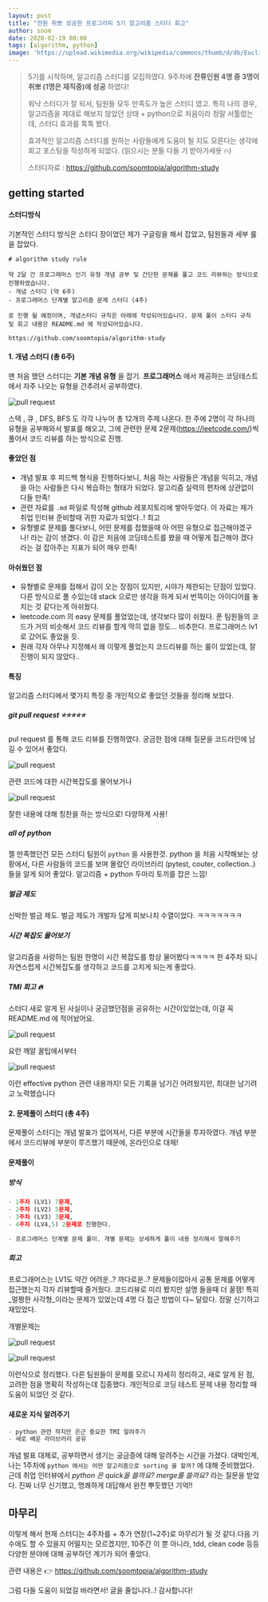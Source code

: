 ```yaml
---
layout: post
title: "전원 취뽀 성공한 프로그라피 5기 알고리즘 스터디 회고"
author: soom
date: 2020-02-19 00:00
tags: [algorithm, python]
image: 'https://upload.wikimedia.org/wikipedia/commons/thumb/d/db/Euclid_flowchar t.svg/440px-Euclid_flowchart.svg.png'
---
```


> 5기를 시작하며, 알고리즘 스터디를 모집하였다. 9주차에 __잔류인원 4명 중 3명이 취뽀 (1명은 재직중)에 성공__ 하였다! 
>
> 워낙 스터디가 잘 되서, 팀원들 모두 만족도가 높은 스터디 였고. 특히 나의 경우, 알고리즘을 제대로 해보지 않았던 상태 + python으로 처음이라 정말 서툴렀는데, 스터디 효과를 톡톡 봤다.
>
>
>
> 효과적인 알고리즘 스터디를 원하는 사람들에게 도움이 될 지도 모른다는 생각에 회고 포스팅을 작성하게 되었다. (읽으시는 분들 다들 기 받아가세욧 🔥)
>
> 스터디자료 : <https://github.com/soomtopia/algorithm-study>

## getting started

#### 스터디방식

기본적인 스터디 방식은 스터디 장이었던 제가 구글링을 해서 잡았고, 팀원들과 세부 룰을 잡았다.

```
# algorithm study rule 

약 2달 간 프로그래머스 인기 유형 개념 공부 및 간단한 문제를 풀고 코드 리뷰하는 방식으로 진행하였습니다.
- 개념 스터디 (약 6주)
- 프로그래머스 단계별 알고리즘 문제 스터디 (4주)

로 진행 될 예정이며, 개념스터디 규칙은 아래에 작성되어있습니다. 문제 풀이 스터디 규칙 및 회고 내용은 README.md 에 작성되어있습니다.

https://github.com/soomtopia/algorithm-study
```



#### 1. 개념 스터디 (총 6주)

맨 처음 했던 스터디는 __기본 개념 유형__ 을 잡기. __프로그래머스__ 에서 제공하는 코딩테스트에서 자주 나오는 유형을 간추려서 공부하였다.

![pull request](/assets/posts/soomtopia/week10algorithm/4.png)

스택 , 큐 , DFS, BFS 도 각각 나누어 총 12개의 주제 나온다. 한 주에 2명이 각 하나의 유형을 공부해와서 발표를 해오고, 그에 관련한 문제 2문제(https://leetcode.com/)씩 풀어서 코드 리뷰를 하는 방식으로 진행. 



#### 좋았던 점

- 개념 발표 후 피드백 형식을 진행하다보니, 처음 하는 사람들은 개념을 익히고, 개념을 아는 사람들은 다시 복습하는 형태가 되었다. 알고리즘 실력의 편차에 상관없이 다들 만족!
- 관련 자료를 `.md` 파일로 작성해 github 레포지토리에 쌓아두었다. 이 자료는 제가 취업 인터뷰 준비할때 귀한 자료가 되었다..! 최고
- 유형별로 문제를 풀다보니, 어떤 문제를 접했을때 아 어떤 유형으로 접근해야겠구나! 라는 감이 생겼다. 이 감은 처음에 코딩테스트를 봤을 때 어떻게 접근해야 겠다 라는 걸 잡아주는 지표가 되어 매우 만족!

#### 아쉬웠던 점

- 유형별로 문제를 접해서 감이 오는 장점이 있지만, 시야가 제한되는 단점이 있었다. 다른 방식으로 풀 수있는데 stack 으로만 생각을 하게 되서 번뜩이는 아이디어를 놓치는 것 같다는게 아쉬웠다. 
- leetcode.com 의 easy 문제를 풀었었는데, 생각보다 많이 쉬웠다. 푼 팀원들의 코드가 거의 비슷해서 코드 리뷰를 할게 딱히 없을 정도... 비추한다. 프로그래머스 lv1 로 갔어도 좋았을 듯. 
- 원래 각자 아무나 지정해서 왜 이렇게 풀었는지 코드리뷰를 하는 룰이 있었는데, 잘 진행이 되지 않았다..



#### 특징

알고리즘 스터디에서 몇가지 특징 중 개인적으로 좋았던 것들을 정리해 보았다.

##### git pull request ⭐️⭐️⭐️⭐️⭐️

pul request 를 통해 코드 리뷰를 진행하였다. 궁금한 점에 대해 질문을 코드라인에 남길 수 있어서 좋았다.

![pull request](/assets/posts/soomtopia/week10algorithm/0.png)

관련 코드에 대한 시간복잡도를 물어보거나 

![pull request](/assets/posts/soomtopia/week10algorithm/1.png)

잘한 내용에 대해 칭찬을 하는 방식으로! 다양하게 사용! 

##### all of python

젤 만족했던건 모든 스터디 팀원이 `python` 을 사용한것. python 을 처음 시작해보는 상황에서, 다른 사람들의 코드를 보며 몰랐던 라이브러리 (pytest, couter, collection..) 들을 알게 되어 좋았다. 알고리즘 + python 두마리 토끼를 잡은 느낌!

##### 벌금 제도

신박한 벌금 제도. 벌금 제도가 개발자 답게 피보나치 수열이었다. ㅋㅋㅋㅋㅋㅋㅋ 

##### 시간 복잡도 물어보기

알고리즘을 사랑하는 팀원 한명이 시간 복잡도를 항상 물어봤다ㅋㅋㅋㅋ 한 4주차 되니 자연스럽게 시간복잡도를 생각하고 코드를 고치게 되는게 좋았다.

##### TMI 회고 🔥

스터디 새로 알게 된 사실이나 궁금했던점을 공유하는 시간이있었는데, 이걸 꼭 README.md 에 적어놨어요.

![pull request](/assets/posts/soomtopia/week10algorithm/2.png)

요런 깨알 꿀팁에서부터

![pull request](/assets/posts/soomtopia/week10algorithm/3.png)

이런 effective python 관련 내용까지! 모든 기록을 남기긴 어려웠지만, 최대한 남기려고 노력했습니다



#### 2. 문제풀이 스터디 (총 4주)

문제풀이 스터디는 개념 발표가 없어져서, 다른 부분에 시간들을 투자하였다. 개념 부분에서 코드리뷰에 부분이 루즈했기 때문에, 온라인으로 대체!

#### 문제풀이 

##### 방식

```python
- 1주차 (LV1) 7문제,
- 2주차 (LV2) 5문제,
- 3주차 (LV3) 3문제,
- 4주차 (LV4,5) 2문제로 진행한다.

- 프로그래머스 단계별 문제 풀이. 개별 문제는 상세하게 풀이 내용 정리해서 말해주기
```

##### 회고

프로그래머스는 LV1도 약간 어려운..? 까다로운..? 문제들이많아서 공통 문제를 어떻게 접근했는지 각자 리뷰할때 즐거웠다. 코드리뷰로 미리 봤지만 설명 들을때 더 꿀잼! 특히 _멀쩡한 사각형_이라는 문제가 있었는데 4명 다 접근 방법이 다~ 달랐다. 정말 신기하고 재밌었다.

개별문제는

![pull request](/assets/posts/soomtopia/week10algorithm/5.png)

![pull request](/assets/posts/soomtopia/week10algorithm/6.png)

이런식으로 정리했다. 다른 팀원들이 문제를 모르니 자세히 정리하고, 새로 알게 된 점, 고려한 점을 명확히 작성하는데 집중했다. 개인적으로 코딩 테스트 문제 내용 정리할 때 도움이 되었던 것 같다.

#### 새로운 지식 알려주기

```python
- python 관련 작지만 은근 중요한 TMI 알려주기 
- 새로 배운 라이브러리 공유
```

개념 발표 대체로, 공부하면서 생기는 궁금증에 대해 알려주는 시간을 가졌다. 대박인게, 나는 1주차에  `python 에서는 어떤 알고리즘으로 sorting 을 할까?` 에 대해 준비했었다. 근데 취업 인터뷰에서 _python 은 quick을 쓸까요? merge를 쓸까요?_ 라는 질문을 받았다. 진짜 너무 신기했고, 명쾌하게 대답해서 완전 뿌듯했던 기억!!

 

## 마무리

이렇게 해서 현재 스터디는 4주차를  + 추가 연장(1~2주)로 마무리가 될 것 같다.다음 기수에도 할 수 있을지 어떨지는 모르겠지만, 10주간 이 뿐 아니라, tdd, clean code 등등 다양한 분야에 대해 공부하던 계기가 되어 좋았다. 

관련 내용은 👉 <https://github.com/soomtopia/algorithm-study>

그럼 다들 도움이 되었길 바라면서! 글을 줄입니다..! 감사합니다! 